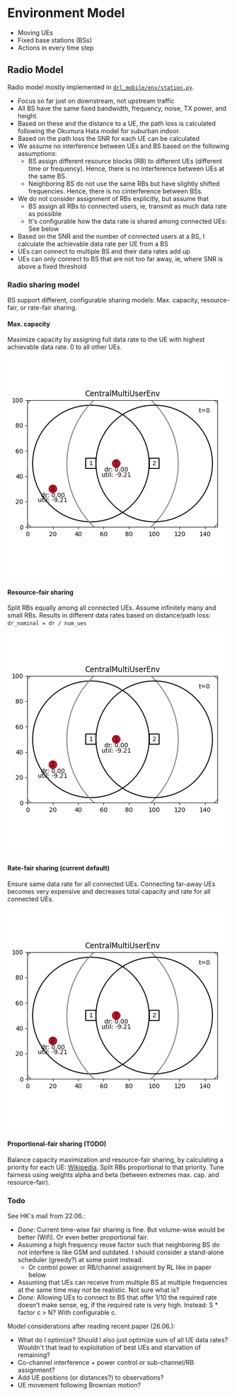 # Environment Model

* Moving UEs
* Fixed base stations (BSs)
* Actions in every time step

## Radio Model

Radio model mostly implemented in [`drl_mobile/env/station.py`](https://github.com/CN-UPB/deep-rl-mobility-management/blob/master/drl_mobile/env/station.py).

* Focus so far just on downstream, not upstream traffic
* All BS have the same fixed bandwidth, frequency, noise, TX power, and height.
* Based on these and the distance to a UE, the path loss is calculated following the Okumura Hata model for suburban indoor.
* Based on the path loss the SNR for each UE can be calculated
* We assume no interference between UEs and BS based on the following assumptions:
    * BS assign different resource blocks (RB) to different UEs (different time or frequency).
    Hence, there is no interference between UEs at the same BS.
    * Neighboring BS do not use the same RBs but have slightly shifted frequencies.
    Hence, there is no cinterference between BSs.
* We do not consider assignment of RBs explicitly, but assume that
    * BS assign all RBs to connected users, ie, transmit as much data rate as possible
    * It's configurable how the data rate is shared among connected UEs: See below
* Based on the SNR and the number of connected users at a BS, I calculate the achievable data rate per UE from a BS
* UEs can connect to multiple BS and their data rates add up
* UEs can only connect to BS that are not too far away, ie, where SNR is above a fixed threshold   

### Radio sharing model

BS support different, configurable sharing models: Max. capacity, resource-fair, or rate-fair sharing.

#### Max. capacity

Maximize capacity by assigning full data rate to the UE with highest achievable data rate. 0 to all other UEs.

![max_cap](gifs/max_cap.gif)

#### Resource-fair sharing

Split RBs equally among all connected UEs. Assume infinitely many and small RBs. Results in different data rates based on distance/path loss: `dr_nominal = dr / num_ues`

![res_fair](gifs/resource_fair.gif)

#### Rate-fair sharing (current default)

Ensure same data rate for all connected UEs. Connecting far-away UEs becomes very expensive and decreases total capacity and rate for all connected UEs.

![rate_fair](gifs/rate_fair.gif)

#### Proportional-fair sharing (TODO)

Balance capacity maximization and resource-fair sharing, by calculating a priority for each UE: [Wikipedia](https://en.wikipedia.org/wiki/Proportionally_fair#User_prioritization).
Split RBs proportional to that priority. Tune fairness using weights alpha and beta (between extremes max. cap. and resource-fair).


### Todo

See HK's mail from 22.06.:

* *Done*: Current time-wise fair sharing is fine. But volume-wise would be better (Wifi). Or even better proportional fair.
* Assuming a high frequency reuse factor such that neighboring BS do not interfere is like GSM and outdated. I should consider a stand-alone scheduler (greedy?) at some point instead.
    * Or control power or RB/channel assignment by RL like in paper below
* Assuming that UEs can receive from multiple BS at multiple frequencies at the same time may not be realistic. Not sure what is?
* *Done*: Allowing UEs to connect to BS that offer 1/10 the required rate doesn't make sense, eg, if the required rate is very high. Instead: S * factor c > N? With configurable c.


Model considerations after reading recent paper (26.06.):

* What do I optimize? Should I also just optimize sum of all UE data rates? Wouldn't that lead to exploitation of best UEs and starvation of remaining?
* Co-channel interference + power control or sub-channel/RB assignment?
* Add UE positions (or distances?) to observations?
* UE movement following Brownian motion?
